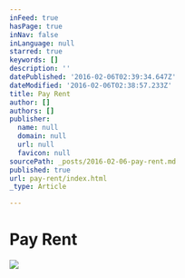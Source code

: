 ```yaml
---
inFeed: true
hasPage: true
inNav: false
inLanguage: null
starred: true
keywords: []
description: ''
datePublished: '2016-02-06T02:39:34.647Z'
dateModified: '2016-02-06T02:38:57.233Z'
title: Pay Rent
author: []
authors: []
publisher:
  name: null
  domain: null
  url: null
  favicon: null
sourcePath: _posts/2016-02-06-pay-rent.md
published: true
url: pay-rent/index.html
_type: Article

---
```

# Pay Rent
![](https://the-grid-user-content.s3-us-west-2.amazonaws.com/cc33de7f-ea71-40d7-aa74-f0e221795a02.png)